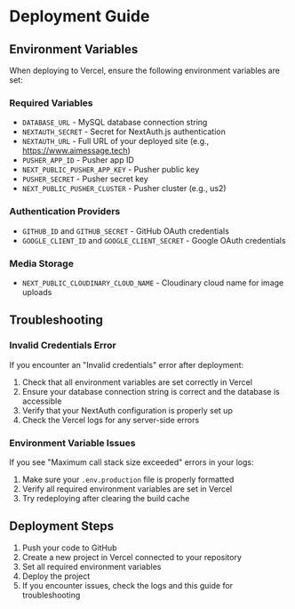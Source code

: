 # Deployment Guide

## Environment Variables

When deploying to Vercel, ensure the following environment variables are set:

### Required Variables
- `DATABASE_URL` - MySQL database connection string
- `NEXTAUTH_SECRET` - Secret for NextAuth.js authentication
- `NEXTAUTH_URL` - Full URL of your deployed site (e.g., https://www.aimessage.tech)
- `PUSHER_APP_ID` - Pusher app ID
- `NEXT_PUBLIC_PUSHER_APP_KEY` - Pusher public key
- `PUSHER_SECRET` - Pusher secret key
- `NEXT_PUBLIC_PUSHER_CLUSTER` - Pusher cluster (e.g., us2)

### Authentication Providers
- `GITHUB_ID` and `GITHUB_SECRET` - GitHub OAuth credentials
- `GOOGLE_CLIENT_ID` and `GOOGLE_CLIENT_SECRET` - Google OAuth credentials

### Media Storage
- `NEXT_PUBLIC_CLOUDINARY_CLOUD_NAME` - Cloudinary cloud name for image uploads

## Troubleshooting

### Invalid Credentials Error

If you encounter an "Invalid credentials" error after deployment:

1. Check that all environment variables are set correctly in Vercel
2. Ensure your database connection string is correct and the database is accessible
3. Verify that your NextAuth configuration is properly set up
4. Check the Vercel logs for any server-side errors

### Environment Variable Issues

If you see "Maximum call stack size exceeded" errors in your logs:

1. Make sure your `.env.production` file is properly formatted
2. Verify all required environment variables are set in Vercel
3. Try redeploying after clearing the build cache

## Deployment Steps

1. Push your code to GitHub
2. Create a new project in Vercel connected to your repository
3. Set all required environment variables
4. Deploy the project
5. If you encounter issues, check the logs and this guide for troubleshooting 